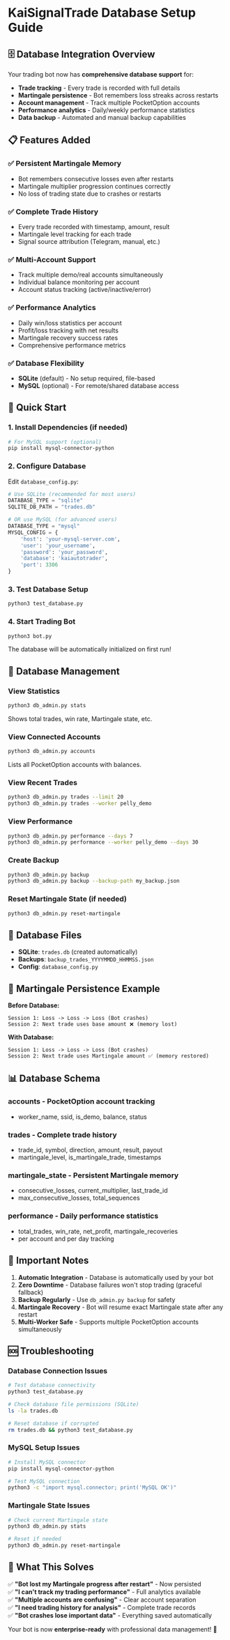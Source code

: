 # KaiSignalTrade Database Setup Guide

## 🗄️ Database Integration Overview

Your trading bot now has **comprehensive database support** for:

- **Trade tracking** - Every trade is recorded with full details
- **Martingale persistence** - Bot remembers loss streaks across restarts
- **Account management** - Track multiple PocketOption accounts
- **Performance analytics** - Daily/weekly performance statistics
- **Data backup** - Automated and manual backup capabilities

## 📋 Features Added

### ✅ **Persistent Martingale Memory**

- Bot remembers consecutive losses even after restarts
- Martingale multiplier progression continues correctly
- No loss of trading state due to crashes or restarts

### ✅ **Complete Trade History**

- Every trade recorded with timestamp, amount, result
- Martingale level tracking for each trade
- Signal source attribution (Telegram, manual, etc.)

### ✅ **Multi-Account Support**

- Track multiple demo/real accounts simultaneously
- Individual balance monitoring per account
- Account status tracking (active/inactive/error)

### ✅ **Performance Analytics**

- Daily win/loss statistics per account
- Profit/loss tracking with net results
- Martingale recovery success rates
- Comprehensive performance metrics

### ✅ **Database Flexibility**

- **SQLite** (default) - No setup required, file-based
- **MySQL** (optional) - For remote/shared database access

## 🚀 Quick Start

### 1. **Install Dependencies** (if needed)

```bash
# For MySQL support (optional)
pip install mysql-connector-python
```

### 2. **Configure Database**

Edit `database_config.py`:

```python
# Use SQLite (recommended for most users)
DATABASE_TYPE = "sqlite"
SQLITE_DB_PATH = "trades.db"

# OR use MySQL (for advanced users)
DATABASE_TYPE = "mysql"
MYSQL_CONFIG = {
    'host': 'your-mysql-server.com',
    'user': 'your_username',
    'password': 'your_password',
    'database': 'kaiautotrader',
    'port': 3306
}
```

### 3. **Test Database Setup**

```bash
python3 test_database.py
```

### 4. **Start Trading Bot**

```bash
python3 bot.py
```

The database will be automatically initialized on first run!

## 🔧 Database Management

### **View Statistics**

```bash
python3 db_admin.py stats
```

Shows total trades, win rate, Martingale state, etc.

### **View Connected Accounts**

```bash
python3 db_admin.py accounts
```

Lists all PocketOption accounts with balances.

### **View Recent Trades**

```bash
python3 db_admin.py trades --limit 20
python3 db_admin.py trades --worker pelly_demo
```

### **View Performance**

```bash
python3 db_admin.py performance --days 7
python3 db_admin.py performance --worker pelly_demo --days 30
```

### **Create Backup**

```bash
python3 db_admin.py backup
python3 db_admin.py backup --backup-path my_backup.json
```

### **Reset Martingale State** (if needed)

```bash
python3 db_admin.py reset-martingale
```

## 💾 **Database Files**

- **SQLite**: `trades.db` (created automatically)
- **Backups**: `backup_trades_YYYYMMDD_HHMMSS.json`
- **Config**: `database_config.py`

## 🔄 **Martingale Persistence Example**

**Before Database:**

```
Session 1: Loss -> Loss -> Loss (Bot crashes)
Session 2: Next trade uses base amount ❌ (memory lost)
```

**With Database:**

```
Session 1: Loss -> Loss -> Loss (Bot crashes)
Session 2: Next trade uses Martingale amount ✅ (memory restored)
```

## 📊 **Database Schema**

### **accounts** - PocketOption account tracking

- worker_name, ssid, is_demo, balance, status

### **trades** - Complete trade history

- trade_id, symbol, direction, amount, result, payout
- martingale_level, is_martingale_trade, timestamps

### **martingale_state** - Persistent Martingale memory

- consecutive_losses, current_multiplier, last_trade_id
- max_consecutive_losses, total_sequences

### **performance** - Daily performance statistics

- total_trades, win_rate, net_profit, martingale_recoveries
- per account and per day tracking

## 🚨 **Important Notes**

1. **Automatic Integration** - Database is automatically used by your bot
2. **Zero Downtime** - Database failures won't stop trading (graceful fallback)
3. **Backup Regularly** - Use `db_admin.py backup` for safety
4. **Martingale Recovery** - Bot will resume exact Martingale state after any restart
5. **Multi-Worker Safe** - Supports multiple PocketOption accounts simultaneously

## 🆘 **Troubleshooting**

### **Database Connection Issues**

```bash
# Test database connectivity
python3 test_database.py

# Check database file permissions (SQLite)
ls -la trades.db

# Reset database if corrupted
rm trades.db && python3 test_database.py
```

### **MySQL Setup Issues**

```bash
# Install MySQL connector
pip install mysql-connector-python

# Test MySQL connection
python3 -c "import mysql.connector; print('MySQL OK')"
```

### **Martingale State Issues**

```bash
# Check current Martingale state
python3 db_admin.py stats

# Reset if needed
python3 db_admin.py reset-martingale
```

## 🎯 **What This Solves**

✅ **"Bot lost my Martingale progress after restart"** - Now persisted  
✅ **"I can't track my trading performance"** - Full analytics available  
✅ **"Multiple accounts are confusing"** - Clear account separation  
✅ **"I need trading history for analysis"** - Complete trade records  
✅ **"Bot crashes lose important data"** - Everything saved automatically

Your bot is now **enterprise-ready** with professional data management! 🚀
